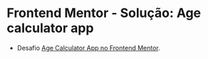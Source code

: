 # Frontend Mentor - Solução: Age calculator app

- Desafio [Age Calculator App no Frontend Mentor](https://www.frontendmentor.io/challenges/age-calculator-app-dF9DFFpj-Q).